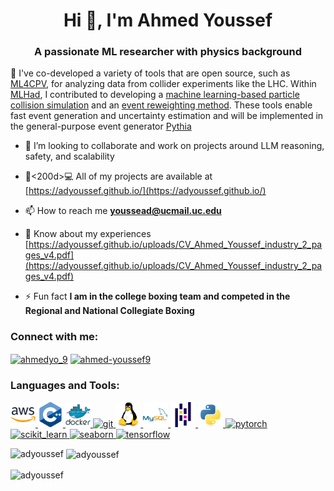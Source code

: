 <!-- [![MasterHead](https://1.bp.blogspot.com/-7A4WynwLsMw/XbBpCXG8fHI/AAAAAAAAMt4/uOa1bpLskYgrwGbllhSu2SDj_Mig8SXJQCLcBGAsYHQ/s1600/2000_600px.gif)](https://adyoussef.github.io/) -->

<h1 align="center">Hi 👋, I'm Ahmed Youssef</h1>
<h3 align="center">A passionate ML researcher with physics background</h3>
<!--(img align="right" alt="Coding" width="400" src="https://cdn.dribbble.com/users/1162077/screenshots/3848914/programmer.gif") -->

<!-- <p align="left"> <a href="https://twitter.com/ahmedyo_9" target="blank"><img src="https://img.shields.io/twitter/follow/ahmedyo_9?logo=twitter&style=for-the-badge" alt="ahmedyo_9" /></a> </p> -->

🔭 I've co-developed a variety of tools that are open source, such as [ML4CPV](https://github.com/adamdddave/EMD4CPV), for analyzing data from collider experiments like the LHC. Within [MLHad](https://uchep.gitlab.io/mlhad-docs/), I contributed to developing a [machine learning-based particle collision simulation](https://gitlab.com/uchep/mlhad) and an [event reweighting method](https://gitlab.com/uchep/mlhad-weights-validation). These tools enable fast event generation and uncertainty estimation and will be implemented in the general-purpose event generator [Pythia](https://pythia.org/)

- 👯 I’m looking to collaborate and work on projects around LLM reasoning, safety, and scalability

- 👨<200d>💻 All of my projects are available at [https://adyoussef.github.io/](https://adyoussef.github.io/)

- 📫 How to reach me **youssead@ucmail.uc.edu**

- 📄 Know about my experiences [https://adyoussef.github.io/uploads/CV_Ahmed_Youssef_industry_2_pages_v4.pdf](https://adyoussef.github.io/uploads/CV_Ahmed_Youssef_industry_2_pages_v4.pdf)

- ⚡ Fun fact **I am in the college boxing team and competed in the Regional and National Collegiate Boxing**

<h3 align="left">Connect with me:</h3>
<p align="left">
<a href="https://twitter.com/ahmedyo_9" target="blank"><img align="center" src="https://raw.githubusercontent.com/rahuldkjain/github-profile-readme-generator/master/src/images/icons/Social/twitter.svg" alt="ahmedyo_9" height="30" width="40" /></a>
<a href="https://linkedin.com/in/ahmed-youssef9" target="blank"><img align="center" src="https://raw.githubusercontent.com/rahuldkjain/github-profile-readme-generator/master/src/images/icons/Social/linked-in-alt.svg" alt="ahmed-youssef9" height="30" width="40" /></a>
</p>

<h3 align="left">Languages and Tools:</h3>
<p align="left"> <a href="https://aws.amazon.com" target="_blank" rel="noreferrer"> <img src="https://raw.githubusercontent.com/devicons/devicon/master/icons/amazonwebservices/amazonwebservices-original-wordmark.svg" alt="aws" width="40" height="40"/> </a> <a href="https://www.w3schools.com/cpp/" target="_blank" rel="noreferrer"> <img src="https://raw.githubusercontent.com/devicons/devicon/master/icons/cplusplus/cplusplus-original.svg" alt="cplusplus" width="40" height="40"/> </a> <a href="https://www.docker.com/" target="_blank" rel="noreferrer"> <img src="https://raw.githubusercontent.com/devicons/devicon/master/icons/docker/docker-original-wordmark.svg" alt="docker" width="40" height="40"/> </a> <a href="https://git-scm.com/" target="_blank" rel="noreferrer"> <img src="https://www.vectorlogo.zone/logos/git-scm/git-scm-icon.svg" alt="git" width="40" height="40"/> </a> <a href="https://www.linux.org/" target="_blank" rel="noreferrer"> <img src="https://raw.githubusercontent.com/devicons/devicon/master/icons/linux/linux-original.svg" alt="linux" width="40" height="40"/> </a> <a href="https://www.mysql.com/" target="_blank" rel="noreferrer"> <img src="https://raw.githubusercontent.com/devicons/devicon/master/icons/mysql/mysql-original-wordmark.svg" alt="mysql" width="40" height="40"/> </a> <a href="https://pandas.pydata.org/" target="_blank" rel="noreferrer"> <img src="https://raw.githubusercontent.com/devicons/devicon/2ae2a900d2f041da66e950e4d48052658d850630/icons/pandas/pandas-original.svg" alt="pandas" width="40" height="40"/> </a> <a href="https://www.python.org" target="_blank" rel="noreferrer"> <img src="https://raw.githubusercontent.com/devicons/devicon/master/icons/python/python-original.svg" alt="python" width="40" height="40"/> </a> <a href="https://pytorch.org/" target="_blank" rel="noreferrer"> <img src="https://www.vectorlogo.zone/logos/pytorch/pytorch-icon.svg" alt="pytorch" width="40" height="40"/> </a> <a href="https://scikit-learn.org/" target="_blank" rel="noreferrer"> <img src="https://upload.wikimedia.org/wikipedia/commons/0/05/Scikit_learn_logo_small.svg" alt="scikit_learn" width="40" height="40"/> </a> <a href="https://seaborn.pydata.org/" target="_blank" rel="noreferrer"> <img src="https://seaborn.pydata.org/_images/logo-mark-lightbg.svg" alt="seaborn" width="40" height="40"/> </a> <a href="https://www.tensorflow.org" target="_blank" rel="noreferrer"> <img src="https://www.vectorlogo.zone/logos/tensorflow/tensorflow-icon.svg" alt="tensorflow" width="40" height="40"/> </a> </p>

<p><img align="left" src="https://github-readme-stats.vercel.app/api/top-langs?username=adyoussef&show_icons=true&locale=en&layout=compact" alt="adyoussef" /></p>

<p>&nbsp;<img align="center" src="https://github-readme-stats.vercel.app/api?username=adyoussef&show_icons=true&locale=en" alt="adyoussef" /></p>

<p><img align="center" src="https://github-readme-streak-stats.herokuapp.com/?user=adyoussef&" alt="adyoussef" /></p>





<!--
**adyoussef/adyoussef** is a ✨ _special_ ✨ repository because its `README.md` (this file) appears on your GitHub profile.

Here are some ideas to get you started:

- 🔭 I’m currently working on ...
- 🌱 I’m currently learning ...
- 👯 I’m looking to collaborate on ...
- 🤔 I’m looking for help with ...
- 💬 Ask me about ...
- 📫 How to reach me: ...
- 😄 Pronouns: ...
- ⚡ Fun fact: ...
-->
